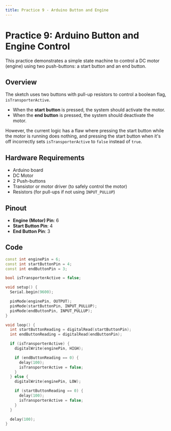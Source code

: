 ```yaml
---
title: Practice 9 - Arduino Button and Engine
---
```


# Practice 9: Arduino Button and Engine Control

This practice demonstrates a simple state machine to control a DC motor (engine) using two push-buttons: a start button and an end button.

## Overview

The sketch uses two buttons with pull-up resistors to control a boolean flag, `isTransporterActive`.

- When the **start button** is pressed, the system should activate the motor.
- When the **end button** is pressed, the system should deactivate the motor.

However, the current logic has a flaw where pressing the start button while the motor is running does nothing, and pressing the start button when it's off incorrectly sets `isTransporterActive` to `false` instead of `true`.

## Hardware Requirements

- Arduino board
- DC Motor
- 2 Push-buttons
- Transistor or motor driver (to safely control the motor)
- Resistors (for pull-ups if not using `INPUT_PULLUP`)

## Pinout

- **Engine (Motor) Pin**: 6
- **Start Button Pin**: 4
- **End Button Pin**: 3

## Code

```cpp
const int enginePin = 6;
const int startButtonPin = 4;
const int endButtonPin = 3;

bool isTransporterActive = false;

void setup() {
  Serial.begin(9600);

  pinMode(enginePin, OUTPUT);
  pinMode(startButtonPin, INPUT_PULLUP);
  pinMode(endButtonPin, INPUT_PULLUP);
}

void loop() {
  int startButtonReading = digitalRead(startButtonPin);
  int endButtonReading = digitalRead(endButtonPin);

  if (isTransporterActive) {
    digitalWrite(enginePin, HIGH);

    if (endButtonReading == 0) {
      delay(100);
      isTransporterActive = false;
    }
  } else {
    digitalWrite(enginePin, LOW);

    if (startButtonReading == 0) {
      delay(100);
      isTransporterActive = false;
    }
  }

  delay(100);
}
```
